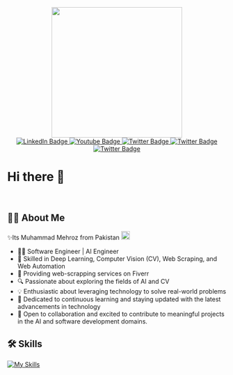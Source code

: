 <div id="header" align="center">
  <img src="https://github.com/Mehroz786/Mehroz786/assets/72649379/7e248c9a-2a9f-4443-8a3b-0a02918c6a0b" width="300"/>
</div>

<div id="badges" align = 'center'>
  <a href="https://www.linkedin.com/in/mehroz786/">
    <img src="https://img.shields.io/badge/LinkedIn-blue?style=for-the-badge&logo=linkedin&logoColor=white" alt="LinkedIn Badge"/>
  </a>
  <a href="https://www.kaggle.com/mrblack78">
    <img src="https://img.shields.io/badge/Kaggle-20BEFF?style=for-the-badge&logo=Kaggle&logoColor=white" alt="Youtube Badge"/>
  </a>
  <a href="https://leetcode.com/AIQuest/">
    <img src="https://img.shields.io/badge/-LeetCode-FFA116?style=for-the-badge&logo=LeetCode&logoColor=black" alt="Twitter Badge"/>
  </a>
    <a href="https://www.fiverr.com/muhammadmehroz?up_rollout=true">
    <img src="https://img.shields.io/badge/fiverr-1DBF73?style=for-the-badge&logo=fiverr&logoColor=white" alt="Twitter Badge"/>
  </a>
  
  </a>
    <a href="https://www.codewars.com/users/Mehroz786">
    <img src="https://img.shields.io/badge/Codewars-B1361E?style=for-the-badge&logo=Codewars&logoColor=white" alt="Twitter Badge"/>
  </a>
  
</div>


<div id = 'Viwers' align = 'center'>
  <img src="https://komarev.com/ghpvc/?username=Mehroz786&style=flat-square&color=38702a" alt=""/>
</div>


# Hi there 👋
<br>

## 👩‍💻 About Me
✨Its Muhammad Mehroz from Pakistan     <img src ='https://github.com/Mehroz786/Mehroz786/assets/72649379/81ac537f-0552-44b8-b175-bcfec18f2849' width = '20'/>

- 👨‍💻 Software Engineer | AI Engineer
- 🧠 Skilled in Deep Learning, Computer Vision (CV), Web Scraping, and Web Automation
- 🔭 Providing web-scrapping services on Fiverr
- 🔍 Passionate about exploring the fields of AI and CV
- 💡 Enthusiastic about leveraging technology to solve real-world problems
- 🌱 Dedicated to continuous learning and staying updated with the latest advancements in technology
- 👥 Open to collaboration and excited to contribute to meaningful projects in the AI and software development domains.

## 🛠  Skills
[![My Skills](https://skillicons.dev/icons?i=py,anaconda,flask,selenium,opencv,tensorflow,pytorch,sklearn,yolo&theme=light)](https://skillicons.dev)


